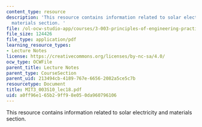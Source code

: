 ```yaml
---
content_type: resource
description: 'This resource contains information related to solar electricity and
  materials section. '
file: /ol-ocw-studio-app/courses/3-003-principles-of-engineering-practice-spring-2010/a0ff96e165b29ff98e050da960796106_MIT3_003S10_lec18.pdf
file_size: 124426
file_type: application/pdf
learning_resource_types:
- Lecture Notes
license: https://creativecommons.org/licenses/by-nc-sa/4.0/
ocw_type: OCWFile
parent_title: Lecture Notes
parent_type: CourseSection
parent_uid: 213494cb-4189-767e-6656-2082a5ce5c7b
resourcetype: Document
title: MIT3_003S10_lec18.pdf
uid: a0ff96e1-65b2-9ff9-8e05-0da960796106
---
```

This resource contains information related to solar electricity and materials section. 